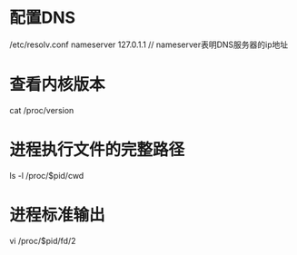 # 配置DNS
/etc/resolv.conf
nameserver 127.0.1.1  // nameserver表明DNS服务器的ip地址

# 查看内核版本
cat /proc/version

# 进程执行文件的完整路径
ls -l /proc/$pid/cwd

# 进程标准输出
vi /proc/$pid/fd/2